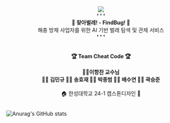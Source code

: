 <div align="center">
  <img src="https://capsule-render.vercel.app/api?type=waving&height=300&color=3555FF&text=[%20찾아벌레!🔍]&section=header&reversal=false&textBg=false&fontColor=FFFFFF&desc=🐛%20AI%20벌레%20탐색%20및%20관제%20서비스%20'찾아벌레!'%20입니다!%20🐞&descAlignY=60&fontAlignY=40">
</div>
<!---->
<div align=center> ❛ ❛ ❛ </div>
<div align=center> <b>🔎 찾아벌레! - FindBug! 🐛</b> </div>
<div align=center> 해충 방제 사업자를 위한 AI 기반 벌레 탐색 및 관제 서비스 </div>
<div align=center> ❜ ❜ ❜ </div>
<br>
<br>
<div align=center> <b>🏆 Team Cheat Code 🏆</b></div>
<br>
<div align=center> <b> 👨‍🏫이항찬 교수님 </b> </div>
<div align=center> <b> 👨‍⚖️ 김민규 👩‍🌾 송효재 👨‍🎨 박종범 👩‍🚀 배수연 🧙‍♂️ 곽승준 </b> </div>
<br>
<div align=center> 🏠 한성대학교 24-1 캡스톤디자인 🏨 </div>
<br>

![Anurag's GitHub stats](https://github-readme-stats.vercel.app/api?username=anuraghazra&show_icons=true&theme=radical)

